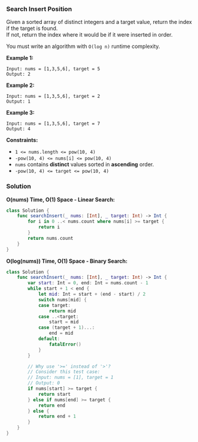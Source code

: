 
### Search Insert Position

Given a sorted array of distinct integers and a target value, return the index if the target is found.</br> 
If not, return the index where it would be if it were inserted in order.

You must write an algorithm with `O(log n)` runtime complexity.

__Example 1:__
```
Input: nums = [1,3,5,6], target = 5
Output: 2
```
__Example 2:__
```
Input: nums = [1,3,5,6], target = 2
Output: 1
```
__Example 3:__
```
Input: nums = [1,3,5,6], target = 7
Output: 4
```

__Constraints:__
* `1 <= nums.length <= pow(10, 4)`
* `-pow(10, 4) <= nums[i] <= pow(10, 4)`
* `nums` contains __distinct__ values sorted in __ascending__ order.
* `-pow(10, 4) <= target <= pow(10, 4)`

### Solution
__O(nums) Time, O(1) Space - Linear Search:__
```Swift
class Solution {
    func searchInsert(_ nums: [Int], _ target: Int) -> Int {
        for i in 0 ..< nums.count where nums[i] >= target {
            return i
        }
        return nums.count
    }
}
```
__O(log(nums)) Time, O(1) Space - Binary Search:__
```Swift
class Solution {
    func searchInsert(_ nums: [Int], _ target: Int) -> Int {
        var start: Int = 0, end: Int = nums.count - 1
        while start + 1 < end {
            let mid: Int = start + (end - start) / 2
            switch nums[mid] {
            case target:
                return mid
            case ..<target:
                start = mid
            case (target + 1)...:
                end = mid
            default:
                fatalError()
            }
        }

        // Why use '>=' instead of '>'?
        // Consider this test case:
        // Input: nums = [1], target = 1
        // Output: 0
        if nums[start] >= target {
            return start
        } else if nums[end] >= target {
            return end
        } else {
            return end + 1
        }
    }
}
```